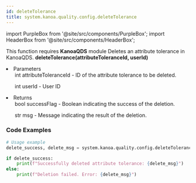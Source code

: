 ```yaml
---
id: deleteTolerance
title: system.kanoa.quality.config.deleteTolerance
---
```


import PurpleBox from '@site/src/components/PurpleBox';
import HeaderBox from '@site/src/components/HeaderBox';

<PurpleBox>This function requires <b>KanoaQDS</b> module</PurpleBox>
<HeaderBox header="Description">Deletes an attribute tolerance in KanoaQDS.</HeaderBox>
<HeaderBox header="Syntax">
    <b>deleteTolerance(attributeToleranceId, userId)</b>
    <li> Parameters <br />
        <ul>int attributeToleranceId - ID of the attribute tolerance to be deleted.</ul>
        <ul>int userId - User ID</ul>
    </li>
    <li> Returns <br />
        <ul>bool successFlag - Boolean indicating the success of the deletion.</ul>
        <ul>str msg - Message indicating the result of the deletion.</ul>
    </li>
</HeaderBox>

### Code Examples
```python
# Usage example
delete_success, delete_msg = system.kanoa.quality.config.deleteTolerance(attributeToleranceId=1, userId=123)

if delete_success:
    print(f"Successfully deleted attribute tolerance: {delete_msg}")
else:
    print(f"Deletion failed. Error: {delete_msg}")

